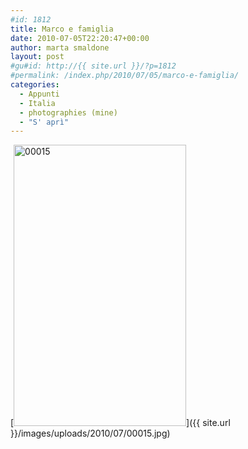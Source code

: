 ```yaml
---
#id: 1812
title: Marco e famiglia
date: 2010-07-05T22:20:47+00:00
author: marta smaldone
layout: post
#gu#id: http://{{ site.url }}/?p=1812
#permalink: /index.php/2010/07/05/marco-e-famiglia/
categories:
  - Appunti
  - Italia
  - photographies (mine)
  - "S' aprì"
---
```

[<img class="aligncenter size-full wp-image-1816" title="00015" src="{{ site.url }}/images/uploads/2010/07/00015.jpg" alt="00015" width="276" height="450" srcset="{{ site.url }}/images/uploads/2010/07/00015.jpg 276w, {{ site.url }}/images/uploads/2010/07/00015-184x300.jpg 184w" sizes="(max-width: 276px) 100vw, 276px" />]({{ site.url }}/images/uploads/2010/07/00015.jpg)

<p style="text-align: center;">